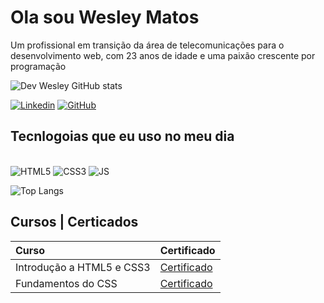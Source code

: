 
# Ola sou Wesley Matos
Um profissional em transição da área de telecomunicações para o desenvolvimento web, com 23 anos de idade e uma paixão crescente por programação


![Dev Wesley GitHub stats](https://github-readme-stats.vercel.app/api?username=DevWesleyMatos&show_icons=true&theme=radical)



[![Linkedin](https://img.shields.io/badge/LinkedIn-0077B5?style=for-the-badge&logo=linkedin&logoColor=white)](https://github.com/DevWesleyMatos)
[![GitHub](https://img.shields.io/badge/GitHub-100000?style=for-the-badge&logo=github&logoColor=white)](https://github.com/DevWesleyMatos)


## Tecnlogoias que eu uso no meu dia
<div style="display": inline_block ><br>

<img aling="center" alt="HTML5" src="https://img.shields.io/badge/HTML5-E34F26?style=for-the-badge&logo=html5&logoColor=white">

<img aling="center" alt="CSS3" src="https://img.shields.io/badge/CSS3-1572B6?style=for-the-badge&logo=css3&logoColor=white">

<img aling="center" alt="JS" src="https://img.shields.io/badge/JavaScript-F7DF1E?style=for-the-badge&logo=javascript&logoColor=black">


![Top Langs](https://github-readme-stats.vercel.app/api/top-langs/?username=DevWesleyMatos&layout=compact&theme=dracula)
</div>

## Cursos | Certicados
| Curso              | Certificado                         |
|:-------------------|:------------------------------------|
| Introdução a HTML5 e CSS3         | [Certificado](https://exemplo.com/cert.pdf) |
| Fundamentos do CSS   | [Certificado](https://hermes.dio.me/certificates/87AF8BAD.pdf) |

